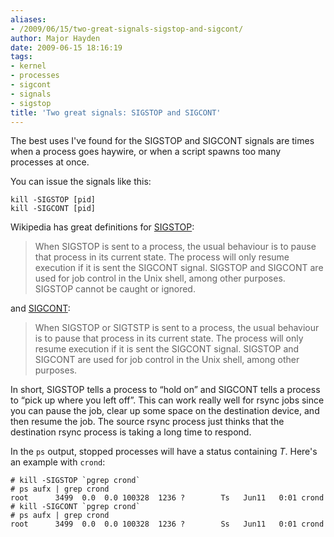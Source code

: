 ```yaml
---
aliases:
- /2009/06/15/two-great-signals-sigstop-and-sigcont/
author: Major Hayden
date: 2009-06-15 18:16:19
tags:
- kernel
- processes
- sigcont
- signals
- sigstop
title: 'Two great signals: SIGSTOP and SIGCONT'
---
```


The best uses I've found for the SIGSTOP and SIGCONT signals are times when a process goes haywire, or when a script spawns too many processes at once.

You can issue the signals like this:

```
kill -SIGSTOP [pid]
kill -SIGCONT [pid]
```

Wikipedia has great definitions for [SIGSTOP][1]:

> When SIGSTOP is sent to a process, the usual behaviour is to pause that process in its current state. The process will only resume execution if it is sent the SIGCONT signal. SIGSTOP and SIGCONT are used for job control in the Unix shell, among other purposes. SIGSTOP cannot be caught or ignored.

and [SIGCONT][2]:

> When SIGSTOP or SIGTSTP is sent to a process, the usual behaviour is to pause that process in its current state. The process will only resume execution if it is sent the SIGCONT signal. SIGSTOP and SIGCONT are used for job control in the Unix shell, among other purposes.

In short, SIGSTOP tells a process to &#8220;hold on&#8221; and SIGCONT tells a process to &#8220;pick up where you left off&#8221;. This can work really well for rsync jobs since you can pause the job, clear up some space on the destination device, and then resume the job. The source rsync process just thinks that the destination rsync process is taking a long time to respond.

In the `ps` output, stopped processes will have a status containing _T_. Here's an example with `crond`:

```
# kill -SIGSTOP `pgrep crond`
# ps aufx | grep crond
root      3499  0.0  0.0 100328  1236 ?        Ts   Jun11   0:01 crond
# kill -SIGCONT `pgrep crond`
# ps aufx | grep crond
root      3499  0.0  0.0 100328  1236 ?        Ss   Jun11   0:01 crond
```

 [1]: http://en.wikipedia.org/wiki/SIGSTOP
 [2]: http://en.wikipedia.org/wiki/SIGCONT